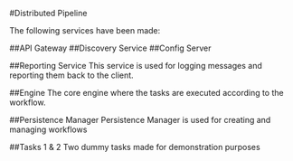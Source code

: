 #Distributed Pipeline

The following services have been made:

##API Gateway
##Discovery Service
##Config Server

##Reporting Service
This service is used for logging messages and reporting them back to the client.

##Engine
The core engine where the tasks are executed according to the workflow.

##Persistence Manager
Persistence Manager is used for creating and managing workflows

##Tasks 1 & 2
Two dummy tasks made for demonstration purposes

